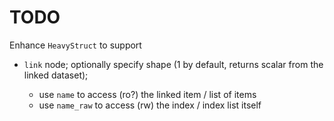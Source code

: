 # TODO

Enhance `HeavyStruct` to support
* `link` node; optionally specify shape (1 by default, returns scalar from the linked dataset);

   * use `name` to access (ro?) the linked item / list of items
   * use `name_raw` to access (rw) the index / index list itself
